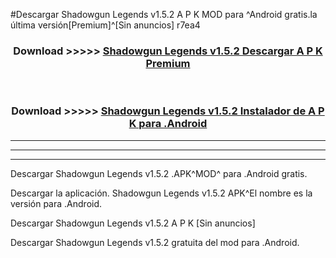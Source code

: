 #Descargar Shadowgun Legends v1.5.2 A P K MOD para ^Android gratis.la última versión[Premium]^[Sin anuncios] r7ea4



<div align="center">
<h3>Download >>>>> <a href="https://es-web.web.app/?es= Shadowgun Legends v1.5.2">Shadowgun Legends v1.5.2 Descargar A P K Premium</a></h3><br>

<h3>Download >>>>> <a href="https://es-web.web.app/?es= Shadowgun Legends v1.5.2">Shadowgun Legends v1.5.2 Instalador de A P K para .Android</a></h3>
</div>


----------------------------------------------------------

----------------------------------------------------------

----------------------------------------------------------

Descargar Shadowgun Legends v1.5.2 .APK^MOD^ para .Android gratis.

Descargar la aplicación. Shadowgun Legends v1.5.2 APK^El nombre es la versión para .Android.

Descargar Shadowgun Legends v1.5.2 A P K [Sin anuncios]

Descargar Shadowgun Legends v1.5.2 gratuita del mod para .Android.